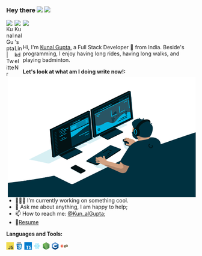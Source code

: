 ### Hey there <img src="https://media.giphy.com/media/hvRJCLFzcasrR4ia7z/giphy.gif" width="25px"> <img src="https://media.giphy.com/media/12oufCB0MyZ1Go/giphy.gif" width="50"></h2>


<a href="https://twitter.com/Kun_alGupta">
  <img align="left" alt="Kunal Gupta | Twitter" width="22px" src="https://cdn.jsdelivr.net/npm/simple-icons@v3/icons/twitter.svg" />
</a>
<a href="https://www.linkedin.com/in/kunal-gupta-2a635712b/">
  <img align="left" alt="Kunal's LinkdeIN" width="22px" src="https://cdn.jsdelivr.net/npm/simple-icons@v3/icons/linkedin.svg" />
</a>


![](https://visitor-badge.glitch.me/badge?page_id=DarkShadow20.DarkShadow20)

<br />

Hi, I'm [Kunal Gupta](https://kunalportfolio.netlify.app/), a Full Stack Developer 🚀 from India. Beside's programming, I enjoy having long rides, having long walks, and playing badminton. 

  <img align="right" alt="GIF" src="https://raw.githubusercontent.com/DarkShadow20/Darkshadow20/main/code.gif" width="500" height="320" />
  
  **Let's look at what am I doing write now!:**

- 👨🏽‍💻 I’m currently working on something cool.
- 💬 Ask me about anything, I am happy to help;
- 📫 How to reach me: [@Kun_alGupta](https://twitter.com/Kun_alGupta);
- 📝[Resume](https://drive.google.com/file/d/1oI-f8b1ADON3iNuc_GZ5_ddIZCokJf7O/view?usp=sharing)



**Languages and Tools:**  

<code><img height="20" src="https://raw.githubusercontent.com/github/explore/80688e429a7d4ef2fca1e82350fe8e3517d3494d/topics/javascript/javascript.png"></code>
<code><img height="20" src="https://raw.githubusercontent.com/github/explore/80688e429a7d4ef2fca1e82350fe8e3517d3494d/topics/css/css.png"></code>
<code><img height="20" src="https://raw.githubusercontent.com/github/explore/80688e429a7d4ef2fca1e82350fe8e3517d3494d/topics/typescript/typescript.png"></code>
<code><img height="20" src="https://raw.githubusercontent.com/github/explore/80688e429a7d4ef2fca1e82350fe8e3517d3494d/topics/react/react.png"></code>
<code><img height="20" src="https://raw.githubusercontent.com/github/explore/80688e429a7d4ef2fca1e82350fe8e3517d3494d/topics/nodejs/nodejs.png"></code>
<code><img height="20" src="https://raw.githubusercontent.com/github/explore/80688e429a7d4ef2fca1e82350fe8e3517d3494d/topics/cpp/cpp.png"></code>
<code><img height="20" src="https://raw.githubusercontent.com/github/explore/80688e429a7d4ef2fca1e82350fe8e3517d3494d/topics/git/git.png"></code>
  
